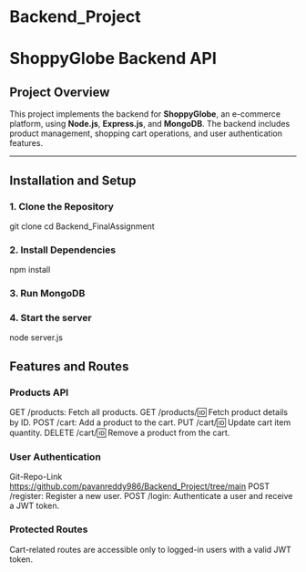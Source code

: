 # Backend_Project
# ShoppyGlobe Backend API

## Project Overview
This project implements the backend for **ShoppyGlobe**, an e-commerce platform, using **Node.js**, **Express.js**, and **MongoDB**. The backend includes product management, shopping cart operations, and user authentication features.

---

## Installation and Setup

### 1. Clone the Repository

git clone <repository-url>
cd Backend_FinalAssignment

### 2. Install Dependencies
 
 npm install

 ### 3.  Run MongoDB

 ### 4. Start the server

 node server.js

 ## Features and Routes
  ### Products API

GET /products: Fetch all products.
GET /products/:id: Fetch product details by ID.
POST /cart: Add a product to the cart.
PUT /cart/:id: Update cart item quantity.
DELETE /cart/:id: Remove a product from the cart.
### User Authentication

Git-Repo-Link
https://github.com/pavanreddy986/Backend_Project/tree/main
POST /register: Register a new user.
POST /login: Authenticate a user and receive a JWT token.
### Protected Routes
Cart-related routes are accessible only to logged-in users with a valid JWT token.
